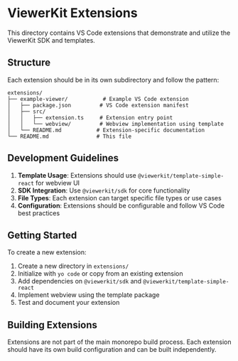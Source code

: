 # ViewerKit Extensions

This directory contains VS Code extensions that demonstrate and utilize the ViewerKit SDK and templates.

## Structure

Each extension should be in its own subdirectory and follow the pattern:

```
extensions/
├── example-viewer/           # Example VS Code extension
│   ├── package.json         # VS Code extension manifest
│   ├── src/
│   │   ├── extension.ts     # Extension entry point
│   │   └── webview/         # Webview implementation using template
│   └── README.md           # Extension-specific documentation
└── README.md               # This file
```

## Development Guidelines

1. **Template Usage**: Extensions should use `@viewerkit/template-simple-react` for webview UI
2. **SDK Integration**: Use `@viewerkit/sdk` for core functionality
3. **File Types**: Each extension can target specific file types or use cases
4. **Configuration**: Extensions should be configurable and follow VS Code best practices

## Getting Started

To create a new extension:

1. Create a new directory in `extensions/`
2. Initialize with `yo code` or copy from an existing extension
3. Add dependencies on `@viewerkit/sdk` and `@viewerkit/template-simple-react`
4. Implement webview using the template package
5. Test and document your extension

## Building Extensions

Extensions are not part of the main monorepo build process. Each extension should have its own build configuration and can be built independently.
